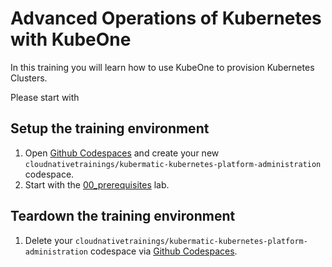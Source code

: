 # Advanced Operations of Kubernetes with KubeOne

In this training you will learn how to use KubeOne to provision Kubernetes Clusters.

Please start with

## Setup the training environment

1. Open [Github Codespaces](https://github.com/codespaces) and create your new `cloudnativetrainings/kubermatic-kubernetes-platform-administration` codespace.
1. Start with the [00_prerequisites](./00_prerequisites/README.md) lab.

## Teardown the training environment

1. Delete your `cloudnativetrainings/kubermatic-kubernetes-platform-administration` codespace via [Github Codespaces](https://github.com/codespaces).
